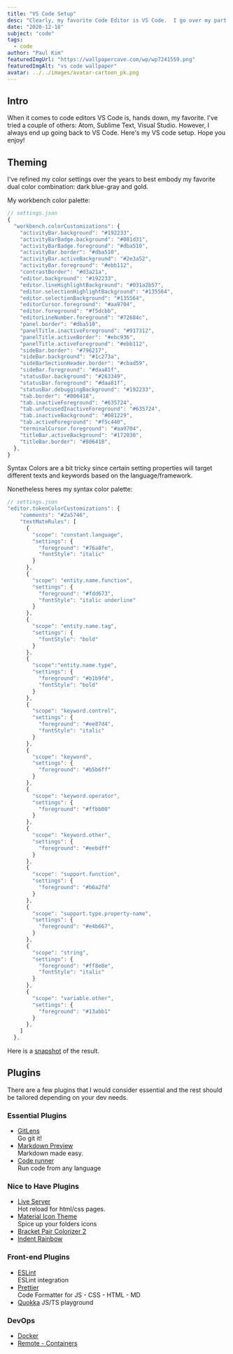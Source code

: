 ```yaml
---
title: "VS Code Setup"
desc: "Clearly, my favorite Code Editor is VS Code.  I go over my part of my config: theming, plugins, etc."
date: "2020-12-18"
subject: "code"
tags:
  - code
author: "Paul Kim"
featuredImgUrl: "https://wallpapercave.com/wp/wp7241559.png"
featuredImgAlt: "vs code wallpaper"
avatar: ../../images/avatar-cartoon_pk.png
---
```


## Intro

When it comes to code editors VS Code is, hands down, my favorite. I've tried a couple of others: Atom, Sublime Text, Visual Studio. However, I always end up going back to VS Code. Here's my VS code setup. Hope you enjoy!

## Theming

I've refined my color settings over the years to best embody my favorite dual color combination: dark blue-gray and gold.

My workbench color palette:

```js
// settings.json
{
  "workbench.colorCustomizations": {
    "activityBar.background": "#192233",
    "activityBarBadge.background": "#081d31",
    "activityBarBadge.foreground": "#dba510",
    "activityBar.border": "#dba510",
    "activityBar.activeBackground": "#2e3a52",
    "activityBar.foreground": "#ebb112",
    "contrastBorder": "#d3a21a",
    "editor.background": "#192233",
    "editor.lineHighlightBackground": "#031a2b57",
    "editor.selectionHighlightBackground": "#135564",
    "editor.selectionBackground": "#135564",
    "editorCursor.foreground": "#aa9704",
    "editor.foreground": "#f5dcbb",
    "editorLineNumber.foreground": "#72684c",
    "panel.border": "#dba510",
    "panelTitle.inactiveForeground": "#917312",
    "panelTitle.activeBorder": "#ebc936",
    "panelTitle.activeForeground": "#ebb112",
    "sideBar.border": "#796217",
    "sideBar.background": "#1c273a",
    "sideBarSectionHeader.border": "#cbad59",
    "sideBar.foreground": "#daa81f",
    "statusBar.background": "#263349",
    "statusBar.foreground": "#daa81f",
    "statusBar.debuggingBackground": "#192233",
    "tab.border": "#806418",
    "tab.inactiveForeground": "#635724",
    "tab.unfocusedInactiveForeground": "#635724",
    "tab.inactiveBackground": "#081229",
    "tab.activeForeground": "#f5c440",
    "terminalCursor.foreground": "#aa9704",
    "titleBar.activeBackground": "#172030",
    "titleBar.border": "#806418",
  },
}
```

Syntax Colors are a bit tricky since certain setting properties will target different texts and keywords based on the language/framework.

Nonetheless heres my syntax color palette:

```js
// settings.json
"editor.tokenColorCustomizations": {
    "comments": "#2a5746",
    "textMateRules": [
      {
        "scope": "constant.language",
        "settings": {
          "foreground": "#76a8fe",
          "fontStyle": "italic"
        }
      },
      {
        "scope": "entity.name.function",
        "settings": {
          "foreground": "#fdd673",
          "fontStyle": "italic underline"
        }
      },
      {
        "scope": "entity.name.tag",
        "settings": {
          "fontStyle": "bold"
        }
      },
      {
        "scope":"entity.name.type",
        "settings": {
          "foreground": "#b1b9fd",
          "fontStyle": "bold"
        }
      },
      {
        "scope": "keyword.control",
        "settings": {
          "foreground": "#ee87d4",
          "fontStyle": "italic"
        }
      },
      {
        "scope": "keyword",
        "settings": {
          "foreground": "#b5b6ff"
        }
      },
      {
        "scope": "keyword.operator",
        "settings": {
          "foreground": "#ffbb00"
        }
      },
      {
        "scope": "keyword.other",
        "settings": {
          "foreground": "#eebdff"
        }
      },
      {
        "scope": "support.function",
        "settings": {
          "foreground": "#b6a2fd"
        }
      },
      {
        "scope": "support.type.property-name",
        "settings": {
          "foreground": "#e4b667",
        }
      },
      {
        "scope": "string",
        "settings": {
          "foreground": "#ff8e8e",
          "fontStyle": "italic"
        }
      },
      {
        "scope": "variable.other",
        "settings": {
          "foreground": "#13abb1"
        }
      },
    ]
  },
```

Here is a [snapshot](https://i.ibb.co/M1kRgZ1/vs-code-theme.png) of the result.

## Plugins

There are a few plugins that I would consider essential and the rest should be
tailored depending on your dev needs.

### Essential Plugins

- [GitLens](https://marketplace.visualstudio.com/items?itemName=eamodio.gitlens)  
  Go git it!
- [Markdown Preview](https://marketplace.visualstudio.com/items?itemName=shd101wyy.markdown-preview-enhanced)  
  Markdown made easy.
- [Code runner](https://marketplace.visualstudio.com/items?itemName=formulahendry.code-runner)  
  Run code from any language

### Nice to Have Plugins

- [Live Server](https://marketplace.visualstudio.com/items?itemName=ritwickdey.LiveServer)  
  Hot reload for html/css pages.
- [Material Icon Theme](https://marketplace.visualstudio.com/items?itemName=PKief.material-icon-theme)  
  Spice up your folders icons
- [Bracket Pair Colorizer 2](https://marketplace.visualstudio.com/items?itemName=CoenraadS.bracket-pair-colorizer-2)
- [Indent Rainbow](https://marketplace.visualstudio.com/items?itemName=oderwat.indent-rainbow)

### Front-end Plugins

- [ESLint](https://marketplace.visualstudio.com/items?itemName=dbaeumer.vscode-eslint)  
  ESLint integration
- [Prettier](https://marketplace.visualstudio.com/items?itemName=esbenp.prettier-vscode)  
  Code Formatter for JS - CSS - HTML - MD
- [Quokka](https://marketplace.visualstudio.com/items?itemName=WallabyJs.quokka-vscode)
  JS/TS playground

### DevOps

- [Docker](https://marketplace.visualstudio.com/items?itemName=ms-azuretools.vscode-docker)
- [Remote - Containers](https://marketplace.visualstudio.com/items?itemName=ms-vscode-remote.remote-containers)
